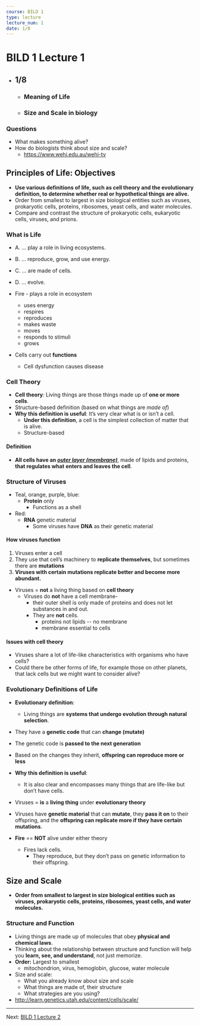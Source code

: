 ```yaml
---
course: BILD 1
type: lecture
lecture_num: 1
date: 1/8
---
```


# BILD 1 Lecture 1
- ## 1/8
	- ### Meaning of Life
	- ### Size and Scale in biology

### Questions

- What makes something alive? 
- How do biologists think about size and scale?
	- https://www.wehi.edu.au/wehi-tv

## Principles of Life: Objectives

- **Use various definitions of life, such as cell theory and the evolutionary definition, to determine whether real or hypothetical things are alive.**
- Order from smallest to largest in size biological entities such as viruses, prokaryotic cells, proteins, ribosomes, yeast cells, and water molecules.
- Compare and contrast the structure of prokaryotic cells, eukaryotic cells, viruses, and prions.

### What is Life

- A. … play a role in living ecosystems.
- B. … reproduce, grow, and use energy.
- C. … are made of cells.
- D. … evolve.

- Fire - plays a role in ecosystem
	- uses energy
	- respires
	- reproduces
	- makes waste
	- moves
	- responds to stimuli
	- grows
- Cells carry out **functions**
	- Cell dysfunction causes disease

### Cell Theory

- **Cell theory**: Living things are those things made up of **one or more cells**.
- Structure-based definition (based on what things are *made of*)
- **Why this definition is useful**: It’s very clear what is or isn’t a cell. 
	- **Under this definition**, a cell is the simplest collection of matter that is alive.
	- Structure-based

#### Definition

- **All cells have an *<u>outer layer (membrane)</u>***, made of lipids and proteins, **that regulates what**
**enters and leaves the cell**.

### Structure of Viruses

- Teal, orange, purple, blue: 
	- **Protein** only
		- Functions as a shell
- Red: 
	- **RNA** genetic material
		- Some viruses have **DNA** as their genetic material

#### How viruses function

1. Viruses enter a cell
2. They use that cell’s machinery to **replicate themselves**, but sometimes there are **mutations**
3. **Viruses with certain mutations replicate better and become more abundant.**

- Viruses = **not** a living thing based on **cell theory**
	- Viruses do **not** have a cell membrane-
		- their outer shell is only made of proteins and does not let substances in and out. 
		- They are **not** cells.
			- proteins not lipids -- no membrane
			- membrane essential to cells

#### Issues with cell theory

- Viruses share a lot of life-like characteristics with organisms who have cells?
- Could there be other forms of life, for example those on other planets, that lack cells but we might want to consider alive?

### Evolutionary Definitions of Life

- **Evolutionary definition**: 
	- Living things are **systems that undergo evolution through natural selection**.
- They have a **genetic code** that can **change (mutate)**
- The genetic code is **passed to the next generation**
- Based on the changes they inherit, **offspring can reproduce more or less**
- **Why this definition is useful**: 
	- It is also clear and encompasses many things that are life-like but don’t have cells.

- Viruses = **is** a **living thing** under **evolutionary theory**
- Viruses have **genetic material** that can **mutate**, they **pass it on** to their offspring, and the **offspring can replicate more if they have certain mutations**.
- **Fire** == **NOT** alive under either theory
	- Fires lack cells. 
		- They reproduce, but they don’t pass on genetic information to their offspring.

## Size and Scale

- **Order from smallest to largest in size biological entities such as viruses, prokaryotic cells, proteins, ribosomes, yeast cells, and water molecules.**

### Structure and Function

- Living things are made up of molecules that obey **physical and chemical laws**.
- Thinking about the relationship between structure and function will help you **learn, see, and understand**, not just memorize.
- **Order:** Largest to smallest
	- mitochondrion, virus, hemoglobin, glucose, water molecule
- Size and scale:
	- What you already know about size and scale
	- What things are made of, their structure
	- What strategies are you using?
- http://learn.genetics.utah.edu/content/cells/scale/


---

Next: [BILD 1 Lecture 2](BILD_1_LE_2)